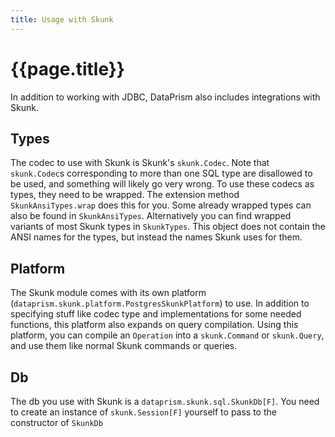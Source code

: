 ```yaml
---
title: Usage with Skunk
---
```


# {{page.title}}

In addition to working with JDBC, DataPrism also includes integrations with Skunk.

## Types

The codec to use with Skunk is Skunk's `skunk.Codec`. Note that `skunk.Codec`s corresponding to more
than one SQL type are disallowed to be used, and something will likely go very wrong. To use these
codecs as types, they need to be wrapped. The extension method `SkunkAnsiTypes.wrap` does this for
you. Some already wrapped types can also be found in `SkunkAnsiTypes`. Alternatively you can find
wrapped variants of most Skunk types in `SkunkTypes`. This object does not contain the ANSI names
for the types, but instead the names Skunk uses for them.

## Platform

The Skunk module comes with its own platform (`dataprism.skunk.platform.PostgresSkunkPlatform`) to
use. In addition to specifying stuff like codec type and implementations for some needed functions,
this platform also expands on query compilation. Using this platform, you can compile an `Operation`
into a `skunk.Command` or `skunk.Query`, and use them like normal Skunk commands or queries.

## Db

The db you use with Skunk is a `dataprism.skunk.sql.SkunkDb[F]`. You need to create an instance
of `skunk.Session[F]` yourself to pass to the constructor of `SkunkDb`


